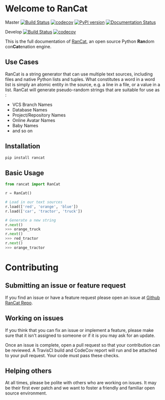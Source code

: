 # Welcome to RanCat
Master
[![Build Status](https://travis-ci.org/mattjegan/rancat.svg?branch=master)](https://travis-ci.org/mattjegan/rancat) [![codecov](https://codecov.io/gh/mattjegan/rancat/branch/master/graph/badge.svg)](https://codecov.io/gh/mattjegan/rancat) [![PyPI version](https://badge.fury.io/py/RanCat.svg)](https://badge.fury.io/py/RanCat) [![Documentation Status](https://readthedocs.org/projects/rancat/badge/?version=latest)](http://rancat.readthedocs.io/en/latest/?badge=latest)

Develop
[![Build Status](https://travis-ci.org/mattjegan/rancat.svg?branch=develop)](https://travis-ci.org/mattjegan/rancat) [![codecov](https://codecov.io/gh/mattjegan/rancat/branch/develop/graph/badge.svg)](https://codecov.io/gh/mattjegan/rancat)

This is the full documentation of [RanCat](https://github.com/mattjegan/rancat), an open source Python **Ran**dom con**Cat**enation engine.

## Use Cases

RanCat is a string generator that can use multiple text sources, including files and native Python lists and tuples. What constitutes a word in a word list is simply an atomic entity in the source, e.g. a line in a file, or a value in a list. RanCat will generate pseudo-random strings that are suitable for use as :

* VCS Branch Names
* Database Names
* Project/Repository Names
* Online Avatar Names
* Baby Names
* and so on

## Installation

```bash
pip install rancat
```

## Basic Usage

```python
from rancat import RanCat

r = RanCat()

# Load in our text sources
r.load(['red', 'orange', 'blue'])
r.load(['car', 'tractor', 'truck'])

# Generate a new string
r.next()
>>> orange_truck
r.next()
>>> red_tractor
r.next()
>>> orange_tractor
```

# Contributing

## Submitting an issue or feature request

If you find an issue or have a feature request please open an issue at [Github RanCat Repo](https://github.com/mattjegan/rancat).

## Working on issues

If you think that you can fix an issue or implement a feature, please make sure that it isn't assigned to someone or if it is you may ask for an update.

Once an issue is complete, open a pull request so that your contribution can be reviewed. A TravisCI build and CodeCov report will run and be attached to your pull request. Your code must pass these checks.

## Helping others

At all times, please be polite with others who are working on issues. It may be their first ever patch and we want to foster a friendly and familiar open source environment.
